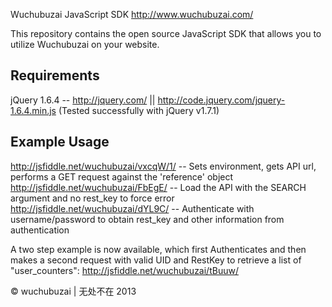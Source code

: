 Wuchubuzai JavaScript SDK
http://www.wuchubuzai.com/

This repository contains the open source JavaScript SDK that allows you to utilize Wuchubuzai on your website.

Requirements
------------
jQuery 1.6.4 -- http://jquery.com/ || http://code.jquery.com/jquery-1.6.4.min.js
(Tested successfully with jQuery v1.7.1)

Example Usage
-------------

http://jsfiddle.net/wuchubuzai/vxcqW/1/ -- Sets environment, gets API url, performs a GET request against the 'reference' object
http://jsfiddle.net/wuchubuzai/FbEgE/   -- Load the API with the SEARCH argument and no rest_key to force error
http://jsfiddle.net/wuchubuzai/dYL9C/   -- Authenticate with username/password to obtain rest_key and other information from authentication

A two step example is now available, which first Authenticates and then makes a second request with valid UID and RestKey to retrieve a list of "user_counters":
http://jsfiddle.net/wuchubuzai/tBuuw/

© wuchubuzai | 无处不在 2013
